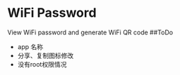 # WiFi Password
View WiFi password and generate WiFi QR code
##ToDo
- app 名称
- 分享、复制图标修改
- 没有root权限情况